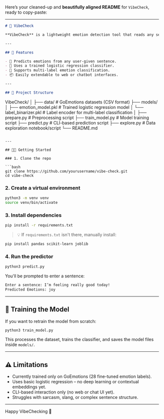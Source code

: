 Here’s your cleaned-up and **beautifully aligned README** for `VibeCheck`, ready to copy-paste:

---

```markdown
# 🌈 VibeCheck

**VibeCheck** is a lightweight emotion detection tool that reads any sentence and predicts the emotion behind it using a machine learning model trained on the [GoEmotions](https://github.com/google-research/goemotions) dataset. It gives your words a "vibe check" – are they sad? angry? joyful? neutral?

---

## 🚀 Features

- 🎯 Predicts emotions from any user-given sentence.
- 🧠 Uses a trained logistic regression classifier.
- 🔢 Supports multi-label emotion classification.
- 📦 Easily extendable to web or chatbot interfaces.

---

## 📁 Project Structure

```

VibeCheck/
│
├── data/                  # GoEmotions datasets (CSV format)
├── models/
│   ├── emotion\_model.pkl      # Trained logistic regression model
│   └── label\_binarizer.pkl    # Label encoder for multi-label classification
│
├── prepare.py            # Preprocessing script
├── train\_model.py        # Model training script
├── predict.py            # CLI-based prediction script
├── explore.py            # Data exploration notebook/script
└── README.md

````

---

## 🧑‍💻 Getting Started

### 1. Clone the repo

```bash
git clone https://github.com/yourusername/vibe-check.git
cd vibe-check
````

### 2. Create a virtual environment

```bash
python3 -m venv venv
source venv/bin/activate
```

### 3. Install dependencies

```bash
pip install -r requirements.txt
```

> 💡 If `requirements.txt` isn't there, manually install:

```bash
pip install pandas scikit-learn joblib
```

### 4. Run the predictor

```bash
python3 predict.py
```

You'll be prompted to enter a sentence:

```bash
Enter a sentence: I’m feeling really good today!
Predicted Emotions: joy
```

---

## 🧪 Training the Model

If you want to retrain the model from scratch:

```bash
python3 train_model.py
```

This processes the dataset, trains the classifier, and saves the model files inside `models/`.

---

## ⚠️ Limitations

* Currently trained only on GoEmotions (28 fine-tuned emotion labels).
* Uses basic logistic regression – no deep learning or contextual embeddings yet.
* CLI-based interaction only (no web or chat UI yet).
* Struggles with sarcasm, slang, or complex sentence structure.

---

Happy VibeChecking 💫

